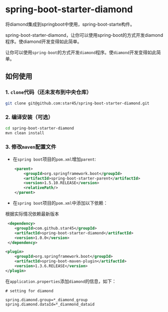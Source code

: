 # spring-boot-starter-diamond
将diamond集成到springboot中使用，spring-boot-starte构件。


spring-boot-starter-diamond，让你可以使用spring-boot的方式开发diamond程序。使diamond开发变得如此简单。

让你可以使用`spring-boot`的方式开发`diamond`程序。使`diamond`开发变得如此简单。

## 如何使用

### 1. `clone`代码（还未发布到中央仓库）


```sh
git clone git@github.com:star45/spring-boot-starter-diamond.git
```

### 2. 编译安装（可选）

```sh
cd spring-boot-starter-diamond
mvn clean install
```

### 3. 修改`maven`配置文件

* 在`spring boot`项目的`pom.xml`增加`parent`:

```xml
    <parent>
        <groupId>org.springframework.boot</groupId>
        <artifactId>spring-boot-starter-parent</artifactId>
        <version>1.5.10.RELEASE</version>
        <relativePath/>
    </parent>
 ```

* 在`spring boot`项目的`pom.xml`中添加以下依赖：

根据实际情况依赖最新版本

```xml
 <dependency>
    <groupId>com.github.star45</groupId>
    <artifactId>spring-boot-starter-diamond</artifactId>
    <version>1.0.0</version>
 </dependency>
 ```


```xml
<plugin>
    <groupId>org.springframework.boot</groupId>
    <artifactId>spring-boot-maven-plugin</artifactId>
    <version>1.3.6.RELEASE</version>
</plugin>
```

在`application.properties`添加`diamond`的信息，如下：

```properties
# setting for diamond

spring.diamond.group=*_diamond_group
spring.diamond.dataId=*_dianmond_dataid